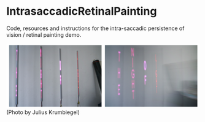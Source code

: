 # IntrasaccadicRetinalPainting
Code, resources and instructions for the intra-saccadic persistence of vision / retinal painting demo.

![alt text](https://github.com/richardschweitzer/IntrasaccadicRetinalPainting/blob/master/Fig1.svg.png)
(Photo by Julius Krumbiegel)


